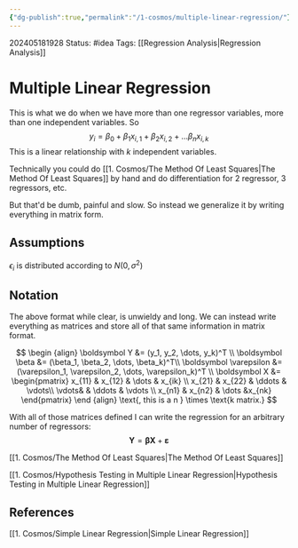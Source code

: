 ```yaml
---
{"dg-publish":true,"permalink":"/1-cosmos/multiple-linear-regression/"}
---
```


202405181928
Status: #idea
Tags: [[Regression Analysis\|Regression Analysis]]
# Multiple Linear Regression
This is what we do when we have more than one regressor variables, more than one independent variables.
So
$$
y_i = \beta_0 + \beta_1 x_{i,1}+ \beta_2 x_{i, 2}+\dots\beta_n x_{i,k}
$$
This is a linear relationship with $k$ independent variables.

Technically you could do [[1. Cosmos/The Method Of Least Squares\|The Method Of Least Squares]] by hand and do differentiation for 2 regressor, 3 regressors, etc. 

But that'd be dumb, painful and slow. So instead we generalize it by writing everything in matrix form.

## Assumptions
$\epsilon_i$ is distributed according to $N(0, \sigma^2)$

## Notation
The above format while clear, is unwieldy and long.
We can instead write everything as matrices and store all of that same information in matrix format.

$$
\begin {align}
\boldsymbol Y &= (y_1, y_2, \dots, y_k)^T \\
\boldsymbol \beta &= (\beta_1, \beta_2, \dots, \beta_k)^T\\
\boldsymbol \varepsilon &= (\varepsilon_1, \varepsilon_2, \dots, \varepsilon_k)^T \\
\boldsymbol X &= \begin{pmatrix} x_{11} & x_{12} & \dots & x_{ik} \\ 
                                 x_{21} & x_{22} & \ddots & \vdots\\ 
                                 \vdots& & \ddots  & \vdots \\
                                 x_{n1} & x_{n2} & \dots &x_{nk}  \end{pmatrix}
\end {align} \text{, this is a n } \times \text{k matrix.}
$$

With all of those matrices defined I can write the regression for an arbitrary number of regressors:
$$
\boldsymbol Y = \boldsymbol \beta \boldsymbol X + \boldsymbol \varepsilon
$$

[[1. Cosmos/The Method Of Least Squares\|The Method Of Least Squares]]

[[1. Cosmos/Hypothesis Testing in Multiple Linear Regression\|Hypothesis Testing in Multiple Linear Regression]]

## References
[[1. Cosmos/Simple Linear Regression\|Simple Linear Regression]]